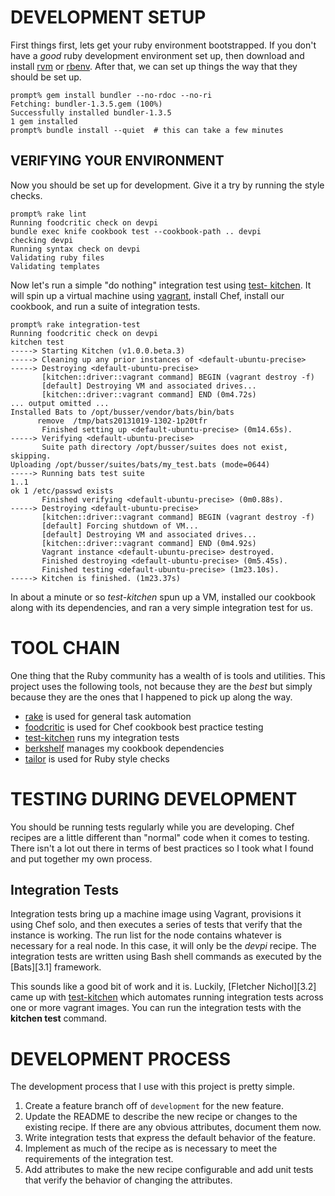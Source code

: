 # DEVELOPMENT SETUP

First things first, lets get your ruby environment bootstrapped.  If you
don't have a *good* ruby development environment set up, then download
and install [rvm][1.1] or [rbenv][1.2].  After that, we can set up things
the way that they should be set up.

    prompt% gem install bundler --no-rdoc --no-ri
    Fetching: bundler-1.3.5.gem (100%)
    Successfully installed bundler-1.3.5
    1 gem installed
    prompt% bundle install --quiet  # this can take a few minutes

## VERIFYING YOUR ENVIRONMENT

Now you should be set up for development.  Give it a try by running the
style checks.

    prompt% rake lint
    Running foodcritic check on devpi
    bundle exec knife cookbook test --cookbook-path .. devpi
    checking devpi
    Running syntax check on devpi
    Validating ruby files
    Validating templates

Now let's run a simple "do nothing" integration test using [test-
kitchen][1.4].  It will spin up a virtual machine using [vagrant][1.5],
install Chef, install our cookbook, and run a suite of integration tests.

    prompt% rake integration-test
    Running foodcritic check on devpi
    kitchen test
    -----> Starting Kitchen (v1.0.0.beta.3)
    -----> Cleaning up any prior instances of <default-ubuntu-precise>
    -----> Destroying <default-ubuntu-precise>
           [kitchen::driver::vagrant command] BEGIN (vagrant destroy -f)
           [default] Destroying VM and associated drives...
           [kitchen::driver::vagrant command] END (0m4.72s)
    ... output omitted ...
    Installed Bats to /opt/busser/vendor/bats/bin/bats
          remove  /tmp/bats20131019-1302-1p20tfr
           Finished setting up <default-ubuntu-precise> (0m14.65s).
    -----> Verifying <default-ubuntu-precise>
           Suite path directory /opt/busser/suites does not exist, skipping.
    Uploading /opt/busser/suites/bats/my_test.bats (mode=0644)
    -----> Running bats test suite
    1..1
    ok 1 /etc/passwd exists
           Finished verifying <default-ubuntu-precise> (0m0.88s).
    -----> Destroying <default-ubuntu-precise>
           [kitchen::driver::vagrant command] BEGIN (vagrant destroy -f)
           [default] Forcing shutdown of VM...
           [default] Destroying VM and associated drives...
           [kitchen::driver::vagrant command] END (0m4.92s)
           Vagrant instance <default-ubuntu-precise> destroyed.
           Finished destroying <default-ubuntu-precise> (0m5.45s).
           Finished testing <default-ubuntu-precise> (1m23.10s).
    -----> Kitchen is finished. (1m23.37s)

In about a minute or so *test-kitchen* spun up a VM, installed our cookbook
along with its dependencies, and ran a very simple integration test for us.

[1.1]: http://rvm.io/
[1.2]: http://rbenv.org/
[1.3]: https://github.com/jf/rbenv-gemset/
[1.4]: https://github.com/opscode/test-kitchen/
[1.5]: http://vagrantup.com/


# TOOL CHAIN

One thing that the Ruby community has a wealth of is tools and utilities.
This project uses the following tools, not because they are the *best* but
simply because they are the ones that I happened to pick up along the way.

* [rake][2.1] is used for general task automation
* [foodcritic][2.2] is used for Chef cookbook best practice testing
* [test-kitchen][1.4] runs my integration tests
* [berkshelf][2.4] manages my cookbook dependencies
* [tailor][2.5] is used for Ruby style checks

[2.1]: http://rake.rubyforge.org/
[2.2]: http://acrmp.github.io/foodcritic/
[2.3]: http://rspec.info/
[2.4]: http://berkshelf.com/
[2.5]: http://github.com/turboladen/tailor/


# TESTING DURING DEVELOPMENT

You should be running tests regularly while you are developing.  Chef
recipes are a little different than "normal" code when it comes to testing.
There isn't a lot out there in terms of best practices so I took what I
found and put together my own process.

## Integration Tests

Integration tests bring up a machine image using Vagrant, provisions it
using Chef solo, and then executes a series of tests that verify that
the instance is working.  The run list for the node contains whatever is
necessary for a real node.  In this case, it will only be the *devpi*
recipe.  The integration tests are written using Bash shell commands as
executed by the [Bats][3.1] framework.

This sounds like a good bit of work and it is.  Luckily, [Fletcher
Nichol][3.2] came up with [test-kitchen][1.4] which automates running
integration tests across one or more vagrant images.  You can run the
integration tests with the **kitchen test** command.


# DEVELOPMENT PROCESS

The development process that I use with this project is pretty simple.

1. Create a feature branch off of `development` for the new feature.
2. Update the README to describe the new recipe or changes to the existing
   recipe.  If there are any obvious attributes, document them now.
3. Write integration tests that express the default behavior of the feature.
4. Implement as much of the recipe as is necessary to meet the requirements
   of the integration test.
5. Add attributes to make the new recipe configurable and add unit tests
   that verify the behavior of changing the attributes.


